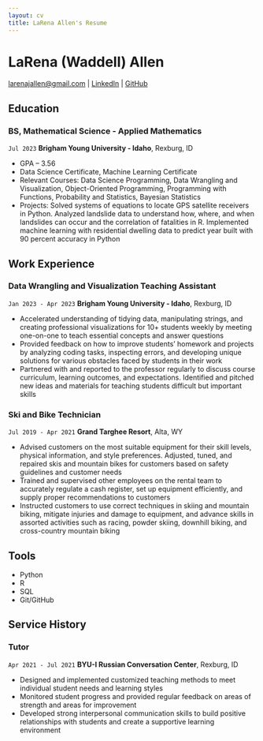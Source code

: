 ```yaml
---
layout: cv
title: LaRena Allen's Resume
---
```

# LaRena (Waddell) Allen

<div id="webaddress">
<a href="larenajallen@gmail.com">larenajallen@gmail.com</a>
| <a href="www.linkedin.com/in/larenajallen">LinkedIn</a>
| <a href="https://github.com/larenawad/larenawad_resume.git">GitHub</a>
</div>

<!-- https://www.monique.tech/the-art-of-markdown -->

## Education

### BS, Mathematical Science - Applied Mathematics
`Jul 2023`
__Brigham Young University - Idaho__, Rexburg, ID

- GPA – 3.56
- Data Science Certificate, Machine Learning Certificate
- Relevant Courses: Data Science Programming, Data Wrangling and Visualization, Object-Oriented Programming, Programming with Functions, Probability and Statistics, Bayesian Statistics
- Projects: Solved systems of equations to locate GPS satellite receivers in Python. Analyzed landslide data to understand how, where, and when landslides can occur and the correlation of fatalities in R. Implemented machine learning with residential dwelling data to predict year built with 90 percent accuracy in Python




## Work Experience

### Data Wrangling and Visualization Teaching Assistant

`Jan 2023 - Apr 2023`
__Brigham Young University - Idaho__, Rexburg, ID

- Accelerated understanding of tidying data, manipulating strings, and creating professional visualizations for 10+ students weekly by meeting one-on-one to teach essential concepts and answer questions
- Provided feedback on how to improve students’ homework and projects by analyzing coding tasks, inspecting errors, and developing unique solutions for various obstacles faced by students in their work
- Partnered with and reported to the professor regularly to discuss course curriculum, learning outcomes, and expectations. Identified and pitched new ideas and materials for teaching students difficult but important skills


### Ski and Bike Technician

`Jul 2019 - Apr 2021`
__Grand Targhee Resort__, Alta, WY

- Advised customers on the most suitable equipment for their skill levels, physical information, and style preferences. Adjusted, tuned, and repaired skis and mountain bikes for customers based on safety guidelines and customer needs
- Trained and supervised other employees on the rental team to accurately regulate a cash register, set up equipment efficiently, and supply proper recommendations to customers
- Instructed customers to use correct techniques in skiing and mountain biking, mitigate injuries and damage to equipment, and advance skills in assorted activities such as racing, powder skiing, downhill biking, and cross-country mountain biking


## Tools

- Python
- R
- SQL
- Git/GitHub


## Service History

### Tutor

`Apr 2021 - Jul 2021`
__BYU-I Russian Conversation Center__, Rexburg, ID

- Designed and implemented customized teaching methods to meet individual student needs and learning styles
- Monitored student progress and provided regular feedback on areas of strength and areas for improvement
- Developed strong interpersonal communication skills to build positive relationships with students and create a supportive learning environment


<!-- ### Footer

Last updated: May 2013 -->


